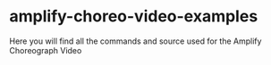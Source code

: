 # amplify-choreo-video-examples
Here you will find all the commands and source used for the Amplify Choreograph Video
